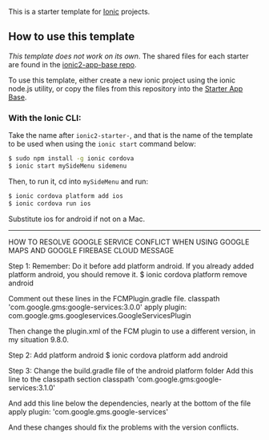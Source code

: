 This is a starter template for [Ionic](http://ionicframework.com/docs/) projects.

## How to use this template

*This template does not work on its own*. The shared files for each starter are found in the [ionic2-app-base repo](https://github.com/driftyco/ionic2-app-base).

To use this template, either create a new ionic project using the ionic node.js utility, or copy the files from this repository into the [Starter App Base](https://github.com/driftyco/ionic2-app-base).

### With the Ionic CLI:

Take the name after `ionic2-starter-`, and that is the name of the template to be used when using the `ionic start` command below:

```bash
$ sudo npm install -g ionic cordova
$ ionic start mySideMenu sidemenu
```

Then, to run it, cd into `mySideMenu` and run:

```bash
$ ionic cordova platform add ios
$ ionic cordova run ios
```

Substitute ios for android if not on a Mac.

*********************************************************************************************
HOW TO RESOLVE GOOGLE SERVICE CONFLICT WHEN USING GOOGLE MAPS AND GOOGLE FIREBASE CLOUD MESSAGE

Step 1: Remember: Do it before add platform android. If you already added platform android, you should remove it.
$ ionic cordova platform remove android

Comment out these lines in the FCMPlugin.gradle file.
classpath 'com.google.gms:google-services:3.0.0'
apply plugin: com.google.gms.googleservices.GoogleServicesPlugin

Then change the plugin.xml of the FCM plugin to use a different version, in my situation 9.8.0.
<framework src="com.google.firebase:firebase-core:9.8.0" />
<framework src="com.google.firebase:firebase-messaging:9.8.0" />

Step 2: Add platform android
$ ionic cordova platform add android

Step 3: Change the build.gradle file of the android platform folder
Add this line to the classpath section
classpath 'com.google.gms:google-services:3.1.0'

And add this line below the dependencies, nearly at the bottom of the file
apply plugin: 'com.google.gms.google-services'

And these changes should fix the problems with the version conflicts.
